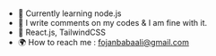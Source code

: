 ### <Self-motivated Frontend Developer/>
- 💫 Currently learning node.js
- :space_invader: I write comments on my codes & I am fine with it. 
- 🔮 React.js, TailwindCSS
- :earth_africa: How to reach me : fojanbabaali@gmail.com

